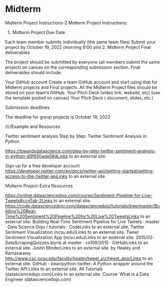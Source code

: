 # Midterm
Midterm Project Instructions-2
Midterm Project Instructions:

1. Midterm Project Due Date

Each team member submits individually (the same team files)
Submit your project by October 19, 2022 (morning 9:00 am)
2. Midterm Project Final deliverables

The project should be submitted by everyone (all members submit the same project) on canvas on the corresponding submission section. Final deliverables should include:

Your GitHub account Create a team GitHub account and start using that for Midterm projects and Final projects. All the Midterm Project files should be stored on your team’s GitHub.
Your Pitch Deck (video link, website, etc) (use the template posted on canvas)
Your Pitch Deck ( document, slides, etc.)
 

Submission deadlines

The deadline for group projects is October  19, 2022

 

////Example and Resources

Twitter sentiment analysis
Step by Step: Twitter Sentiment Analysis in Python

https://towardsdatascience.com/step-by-step-twitter-sentiment-analysis-in-python-d6f650ade58dLinks to an external site.

Sign up for a free developer account
https://developer.twitter.com/en/docs/twitter-api/getting-started/getting-access-to-the-twitter-apiLinks to an external site.
 

Midterm Project-Extra Resources

https://online.datasciencedojo.com/course/Sentiment-Pipeline-for-Live-Tweets#ccnTab-2Links to an external site.
https://code.datasciencedojo.com/datasciencedojo/tutorials/tree/master/Building%20Real-Time%20Sentiment%20Pipeline%20for%20Live%20TweetsLinks to an external site.
Building Real-Time Sentiment Pipeline for Live Tweets · master · Data Science Dojo / tutorials · CodeLinks to an external site.
Twitter Sentiment Visualization (ncsu.edu)Links to an external site.
Tweet Sentiment Visualization App (ncsu.edu)Links to an external site.
2015/02-DataScrapingQuizzes.ipynb at master · cs109/2015 · GitHubLinks to an external site.
Justin BlinderLinks to an external site.
by Healey and Ramaswamy
http://www.csc.ncsu.edu/faculty/healey/tweet_viz/tweet_app/Links to an external site.
GitHub - bear/python-twitter: A Python wrapper around the Twitter API.Links to an external site.
All Tutorials (datasciencedojo.com)Links to an external site.
Course: What is a Data Engineer (datasciencedojo.com)
